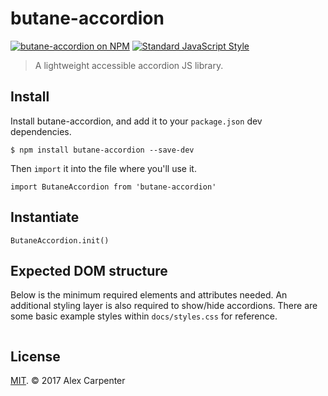# butane-accordion

[![butane-accordion on NPM](https://img.shields.io/npm/v/butane-accordion.svg?style=flat-square)](https://www.npmjs.com/package/butane-accordion) [![Standard JavaScript Style](https://img.shields.io/badge/code_style-standard-brightgreen.svg?style=flat-square)](http://standardjs.com/)

> A lightweight accessible accordion JS library.

## Install

Install butane-accordion, and add it to your `package.json` dev dependencies.

```
$ npm install butane-accordion --save-dev
```

Then `import` it into the file where you'll use it.

```es6
import ButaneAccordion from 'butane-accordion'
```

## Instantiate

```es6
ButaneAccordion.init()
```

## Expected DOM structure

Below is the minimum required elements and attributes needed. An additional styling layer is also required to show/hide accordions. There are some basic example styles within `docs/styles.css` for reference.

```html

```

## License

[MIT](https://opensource.org/licenses/MIT). © 2017 Alex Carpenter
